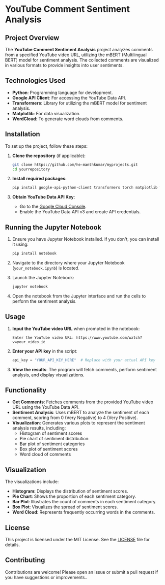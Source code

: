 # YouTube Comment Sentiment Analysis

## Project Overview

The **YouTube Comment Sentiment Analysis** project analyzes comments from a specified YouTube video URL, utilizing the mBERT (Multilingual BERT) model for sentiment analysis. The collected comments are visualized in various formats to provide insights into user sentiments.

## Technologies Used

- **Python**: Programming language for development.
- **Google API Client**: For accessing the YouTube Data API.
- **Transformers**: Library for utilizing the mBERT model for sentiment analysis.
- **Matplotlib**: For data visualization.
- **WordCloud**: To generate word clouds from comments.

## Installation

To set up the project, follow these steps:

1. **Clone the repository** (if applicable):

   ```bash
   git clone https://github.com/he-manthkumar/myprojects.git
   cd yourrepository
   ```

2. **Install required packages**:

   ```bash
   pip install google-api-python-client transformers torch matplotlib wordcloud
   ```

3. **Obtain YouTube Data API Key**:
   - Go to the [Google Cloud Console](https://console.cloud.google.com/).
   - Enable the YouTube Data API v3 and create API credentials.

## Running the Jupyter Notebook

1. Ensure you have Jupyter Notebook installed. If you don't, you can install it using:

   ```bash
   pip install notebook
   ```

2. Navigate to the directory where your Jupyter Notebook (`your_notebook.ipynb`) is located.

3. Launch the Jupyter Notebook:

   ```bash
   jupyter notebook
   ```

4. Open the notebook from the Jupyter interface and run the cells to perform the sentiment analysis.

## Usage

1. **Input the YouTube video URL** when prompted in the notebook:

   ```
   Enter the YouTube video URL: https://www.youtube.com/watch?v=your_video_id
   ```

2. **Enter your API key** in the script:

   ```python
   api_key = "YOUR_API_KEY_HERE"  # Replace with your actual API key
   ```

3. **View the results**: The program will fetch comments, perform sentiment analysis, and display visualizations.

## Functionality

- **Get Comments**: Fetches comments from the provided YouTube video URL using the YouTube Data API.
- **Sentiment Analysis**: Uses mBERT to analyze the sentiment of each comment, scoring from 0 (Very Negative) to 4 (Very Positive).
- **Visualization**: Generates various plots to represent the sentiment analysis results, including:
  - Histogram of sentiment scores
  - Pie chart of sentiment distribution
  - Bar plot of sentiment categories
  - Box plot of sentiment scores
  - Word cloud of comments

## Visualization

The visualizations include:

- **Histogram**: Displays the distribution of sentiment scores.
- **Pie Chart**: Shows the proportion of each sentiment category.
- **Bar Plot**: Illustrates the count of comments in each sentiment category.
- **Box Plot**: Visualizes the spread of sentiment scores.
- **Word Cloud**: Represents frequently occurring words in the comments.

## License

This project is licensed under the MIT License. See the [LICENSE](LICENSE) file for details.

## Contributing

Contributions are welcome! Please open an issue or submit a pull request if you have suggestions or improvements..
